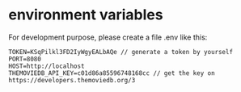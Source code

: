 # environment variables

For development purpose, please create a file .env like this:

```
TOKEN=KSqPilkl3FD2IyWgyEALbAQe // generate a token by yourself
PORT=8080
HOST=http://localhost
THEMOVIEDB_API_KEY=c01d86a85596748168cc // get the key on https://developers.themoviedb.org/3
```
